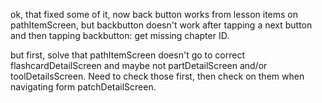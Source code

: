 ok, that fixed some of it, now back button works from lesson items on pathItemScreen, but backbutton doesn't work after tapping a next button and then tapping backbutton: get missing chapter ID. 

but first, solve that pathItemScreen doesn't go to correct flashcardDetailScreen and maybe not partDetailScreen and/or toolDetailsScreen. Need to check those first, then check on them when navigating form patchDetailScreen.